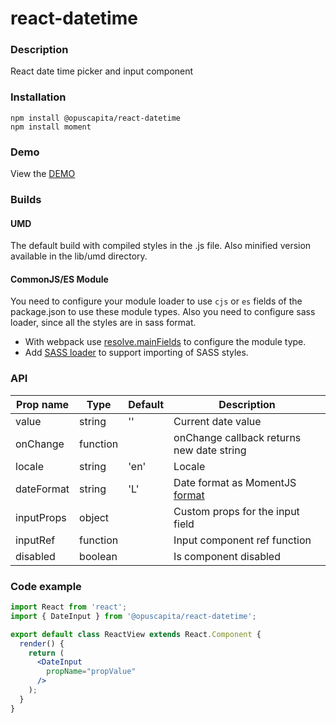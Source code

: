 # react-datetime

### Description
React date time picker and input component

### Installation
```
npm install @opuscapita/react-datetime
npm install moment
```

### Demo
View the [DEMO](https://opuscapita.github.io/react-datetime)

### Builds
#### UMD
The default build with compiled styles in the .js file. Also minified version available in the lib/umd directory.
#### CommonJS/ES Module
You need to configure your module loader to use `cjs` or `es` fields of the package.json to use these module types.
Also you need to configure sass loader, since all the styles are in sass format.
* With webpack use [resolve.mainFields](https://webpack.js.org/configuration/resolve/#resolve-mainfields) to configure the module type.
* Add [SASS loader](https://github.com/webpack-contrib/sass-loader) to support importing of SASS styles.

### API
| Prop name                | Type     | Default | Description                               |
| ------------------------ | ---------| ------- | ----------------------------------------- |
| value                    | string   | ''      | Current date value                        |
| onChange                 | function |         | onChange callback returns new date string |
| locale                   | string   | 'en'    | Locale                                    |
| dateFormat               | string   | 'L'     | Date format as MomentJS [format](https://momentjs.com/docs/#/displaying/format) |
| inputProps               | object   |         | Custom props for the input field          |
| inputRef                 | function |         | Input component ref function              |
| disabled                 | boolean  |         | Is component disabled                     |

### Code example
```jsx
import React from 'react';
import { DateInput } from '@opuscapita/react-datetime';

export default class ReactView extends React.Component {
  render() {
    return (
      <DateInput
        propName="propValue"
      />
    );
  }
}
```
